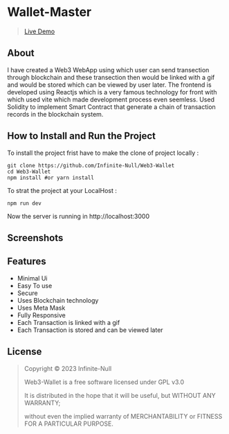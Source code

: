 # Wallet-Master
>[Live Demo](https://web3-5388b.web.app/)

## About

I have created a Web3 WebApp using which user can send transection through blockchain and these transection then would be 
linked with a gif and would be stored which can be viewed by user later. The frontend is developed using Reactjs which is a very
famous technology for front with which used vite which made development process even seemless. Used Solidity to implement Smart 
Contract that generate a chain of transaction records in the blockchain system.

## How to Install and Run the Project

To install the project frist have to make the clone of project locally :

```
git clone https://github.com/Infinite-Null/Web3-Wallet
cd Web3-Wallet
npm install #or yarn install
```

To strat the project at your LocalHost :

```
npm run dev
```

Now the server is running in http://localhost:3000

## Screenshots


## Features
* Minimal Ui
* Easy To use
* Secure
* Uses Blockchain technology
* Uses Meta Mask
* Fully Responsive
* Each Transaction is linked with a gif
* Each Transaction is stored and can be viewed later

## License
>Copyright © 2023 Infinite-Null
>
>Web3-Wallet is a free software licensed under GPL v3.0
>
>It is distributed in the hope that it will be useful, but WITHOUT ANY WARRANTY;
>
>without even the implied warranty of MERCHANTABILITY or FITNESS FOR A PARTICULAR PURPOSE.
